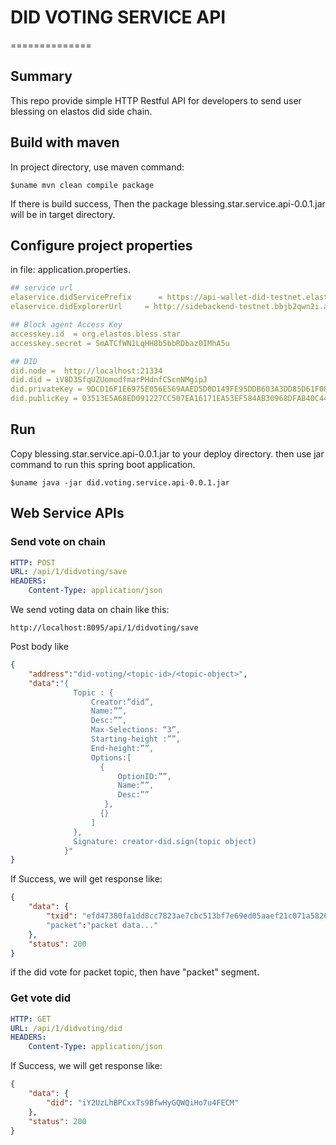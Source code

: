 # DID VOTING SERVICE API
==============

## Summary

This repo provide simple HTTP Restful API for  developers to send user blessing on elastos did side chain.

## Build with maven

In project directory, use maven command:
```Shell
$uname mvn clean compile package
```
If there is build success, Then the package blessing.star.service.api-0.0.1.jar will be in target directory.

## Configure project properties

in file: application.properties.

```yaml
## service url
elaservice.didServicePrefix      = https://api-wallet-did-testnet.elastos.org
elaservice.didExplorerUrl     = http://sidebackend-testnet.bbjb2qwn2i.ap-northeast-1.elasticbeanstalk.com

## Block agent Access Key
accesskey.id  = org.elastos.bless.star
accesskey.secret = SmATCfWN1LqHH8b5bbRDbaz0IMhA5u

## DID
did.node =  http://localhost:21334
did.did = iV8D3SfqUZUomodfmarPHdnfCScnNMgipJ
did.privateKey = 9DCD16F1E6975E056E569AAED5D0D149FE95DDB603A3DD85D61F08D145C8B770
did.publicKey = 03513E5A68ED091227CC507EA16171EA53EF584AB30968DFAB40C44C2910D7EE95

```

## Run

Copy blessing.star.service.api-0.0.1.jar to your deploy directory.
then use jar command to run this spring boot application.

```shell
$uname java -jar did.voting.service.api-0.0.1.jar
```
## Web Service APIs

### Send vote on chain
```yaml
HTTP: POST
URL: /api/1/didvoting/save
HEADERS: 
    Content-Type: application/json
```

We send voting data on chain like this:
```url
http://localhost:8095/api/1/didvoting/save
```
Post body like
```json
{
	"address":"did-voting/<topic-id>/<topic-object>",
	"data":"{
              Topic : {
                  Creator:”did”,
                  Name:””,
                  Desc:””,
                  Max-Selections: “3”,
                  Starting-height :””,
                  End-height:””,
                  Options:[
                    {
                        OptionID:””,
                        Name:””,
                        Desc:””
                     },
                    {}
                  ]
              },
              Signature: creator-did.sign(topic object)
            }"
}
```

If Success, we will get response like:
```json
{
    "data": {
        "txid": "efd47380fa1dd8cc7823ae7cbc513bf7e69ed05aaef21c071a582607a6d4d246"
        "packet":"packet data..."
    },
    "status": 200
}
```
if the did vote for packet topic, then have "packet" segment.

### Get vote did
```yaml
HTTP: GET 
URL: /api/1/didvoting/did
HEADERS: 
    Content-Type: application/json
```
If Success, we will get response like:
```json
{
    "data": {
        "did": "iY2UzLhBPCxxTs9BfwHyGQWQiHo7u4FECM"
    },
    "status": 200
}
```

